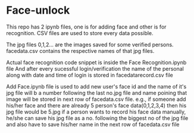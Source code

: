 # Face-unlock
This repo has 2 ipynb files, one is for adding face and other is for recognition. CSV files are used to store every data possible.


The jpg files 0,1,2... are the images saved for some verified persons.
facedata.csv contains the respective names of that jpg files.

Actual face recognition code snippet is inside the Face Recognition.ipynb file
And after every sucessful login/verification the name of the personal along with date and time of login is stored in facedatarecord.csv file

Add Face.ipynb file is used to add new user's face id and the name of it's jpg file will b a number following the last no.jpg file and name poining that image will be stored in next row of facedata.csv file.
e.g., if someone add his/her face and there are already 5 person's face data(0,1,2,3,4) then his jpg file would be 5.jpg 
if a person wants to record his face data manually, he/she can save his jpg file as a no. following the biggest no of the jpg file and also have to save his/her name in the next row of facedata.csv file 
